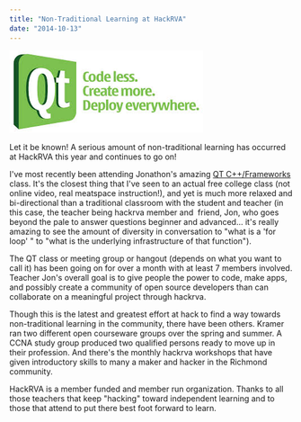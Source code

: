 ```yaml
---
title: "Non-Traditional Learning at HackRVA"
date: "2014-10-13"
---
```


[![QTpic](images/QTpic.jpg)](http://www.hackrva.org/blog/wp-content/uploads/2014/10/QTpic.jpg)

Let it be known! A serious amount of non-traditional learning has occurred at HackRVA this year and continues to go on!

I've most recently been attending Jonathon's amazing [QT C++/Frameworks](http://qt-project.org/downloads) class. It's the closest thing that I've seen to an actual free college class (not online video, real meatspace instruction!), and yet is much more relaxed and bi-directional than a traditional classroom with the student and teacher (in this case, the teacher being hackrva member and  friend, Jon, who goes beyond the pale to answer questions beginner and advanced... it's really amazing to see the amount of diversity in conversation to "what is a 'for loop' " to "what is the underlying infrastructure of that function").

The QT class or meeting group or hangout (depends on what you want to call it) has been going on for over a month with at least 7 members involved. Teacher Jon's overall goal is to give people the power to code, make apps, and possibly create a community of open source developers than can collaborate on a meaningful project through hackrva.

Though this is the latest and greatest effort at hack to find a way towards non-traditional learning in the community, there have been others. Kramer ran two different open courseware groups over the spring and summer. A CCNA study group produced two qualified persons ready to move up in their profession. And there's the monthly hackrva workshops that have given introductory skills to many a maker and hacker in the Richmond community.

HackRVA is a member funded and member run organization. Thanks to all those teachers that keep "hacking" toward independent learning and to those that attend to put there best foot forward to learn.
